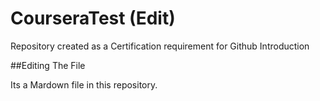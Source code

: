 # CourseraTest (Edit) 
Repository created as a Certification requirement for Github Introduction

##Editing The File 

Its a Mardown file in this repository.
